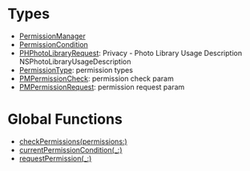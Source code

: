 # Types

  - [PermissionManager](/Documentation/PermissionManager/PermissionManager)
  - [PermissionCondition](/Documentation/PermissionManager/PermissionCondition.md)
  - [PHPhotoLibraryRequest](/Documentation/PermissionManager/PHPhotoLibraryRequest.md):
    Privacy - Photo Library Usage Description
    NSPhotoLibraryUsageDescription
  - [PermissionType](/Documentation/PermissionManager/PermissionType.md):
    permission types
  - [PMPermissionCheck](/Documentation/PermissionManager/PMPermissionCheck.md):
    permission check param
  - [PMPermissionRequest](/Documentation/PermissionManager/PMPermissionRequest.md):
    permission request param

# Global Functions

  - [checkPermissions(permissions:​)](/Documentation/PermissionManager/checkPermissions\(permissions_\).md)
  - [currentPermissionCondition(\_:​)](/Documentation/PermissionManager/currentPermissionCondition\(__\).md)
  - [requestPermission(\_:​)](/Documentation/PermissionManager/requestPermission\(__\).md)
